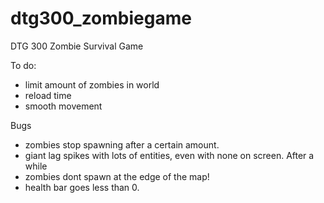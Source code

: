 # dtg300_zombiegame
DTG 300 Zombie Survival Game

To do:
 - limit amount of zombies in world
 - reload time
 - smooth movement

Bugs
 - zombies stop spawning after a certain amount.
 - giant lag spikes with lots of entities, even with none on screen. After a while
 - zombies dont spawn at the edge of the map!
 - health bar goes less than 0.